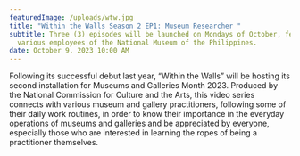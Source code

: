 ```yaml
---
featuredImage: /uploads/wtw.jpg
title: "Within the Walls Season 2 EP1: Museum Researcher "
subtitle: Three (3) episodes will be launched on Mondays of October, featuring
  various employees of the National Museum of the Philippines.
date: October 9, 2023 10:00 AM
---
```

<!--StartFragment-->

Following its successful debut last year, “Within the Walls” will be hosting its second installation for Museums and Galleries Month 2023. Produced by the National Commission for Culture and the Arts, this video series connects with various museum and gallery practitioners, following some of their daily work routines, in order to know their importance in the everyday operations of museums and galleries and be appreciated by everyone, especially those who are interested in learning the ropes of being a practitioner themselves.

<!--EndFragment-->